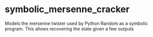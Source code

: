 # symbolic_mersenne_cracker
Models the mersenne twister used by Python Random as a symbolic program. This allows recovering the state given a few outputs
